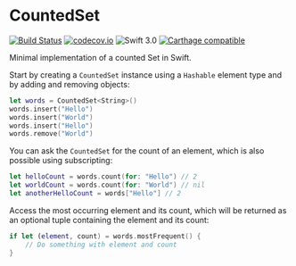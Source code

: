 # CountedSet

[![Build Status](https://travis-ci.org/daehn/Counted-Set.svg?branch=develop)](https://travis-ci.org/daehn/Counted-Set) [![codecov.io](https://codecov.io/github/daehn/Counted-Set/coverage.svg?branch=develop)](https://codecov.io/github/daehn/Counted-Set?branch=develop) ![Swift 3.0](https://img.shields.io/badge/Swift-3.0-orange.svg?style=flat)
[![Carthage compatible](https://img.shields.io/badge/Carthage-compatible-4BC51D.svg?style=flat)](https://github.com/Carthage/Carthage)

Minimal implementation of a counted Set in Swift.

Start by creating a `CountedSet` instance using a `Hashable` element type and by adding and removing objects:

```swift
let words = CountedSet<String>()
words.insert("Hello")
words.insert("World")
words.insert("Hello")
words.remove("World")
```

You can ask the `CountedSet` for the count of an element, which is also possible using subscripting:

```swift
let helloCount = words.count(for: "Hello") // 2
let worldCount = words.count(for: "World") // nil
let anotherHelloCount = words["Hello"] // 2
```

Access the most occurring element and its count, which will be returned as an optional tuple containing the element and its count:

```swift
if let (element, count) = words.mostFrequent() {
    // Do something with element and count
}
```
